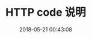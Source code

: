 ---
layout: post
title: "HTTP code 说明"
date: 2018-05-21 00:43:08
image: 'https://adongs.github.io/assets/img/resources/http.jpg'
description: HTTP code 说明
category: 'HTTP code 说明'
tags:
- HTTP
- code
introduction: HTTP code 说明
---